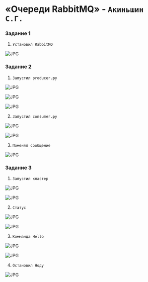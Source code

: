 # «Очереди RabbitMQ» - `Акиньшин С.Г.`


### Задание 1

1. `Установил RabbitMQ`

![JPG](https://github.com/akinya1974/RabbitMQ/blob/main/JPG/Rabbit-Web.jpg)

### Задание 2

1. `Запустил producer.py`

![JPG](https://github.com/akinya1974/RabbitMQ/blob/main/JPG/producer.py.jpg)

![JPG](https://github.com/akinya1974/RabbitMQ/blob/main/JPG/producer.py-2.jpg)

![JPG](https://github.com/akinya1974/RabbitMQ/blob/main/JPG/producer.py-3.jpg)


2. `Запустил consumer.py`

![JPG](https://github.com/akinya1974/RabbitMQ/blob/main/JPG/consumer.py.jpg)

![JPG](https://github.com/akinya1974/RabbitMQ/blob/main/JPG/consumer.py-2.jpg)


3. `Поменял сообщение`

![JPG](https://github.com/akinya1974/RabbitMQ/blob/main/JPG/Поменял%20сообщения.jpg)


### Задание 3

1. `Запустил кластер`

![JPG](https://github.com/akinya1974/RabbitMQ/blob/main/JPG/Ha-All-1.jpg)

![JPG](https://github.com/akinya1974/RabbitMQ/blob/main/JPG/Ha-All-2.jpg)

2. `Статус`

![JPG](https://github.com/akinya1974/RabbitMQ/blob/main/JPG/Status-1.jpg)

![JPG](https://github.com/akinya1974/RabbitMQ/blob/main/JPG/Status-2.jpg)


3. `Комманда Hello`

![JPG](https://github.com/akinya1974/RabbitMQ/blob/main/JPG/Hallo-1.jpg)


![JPG](https://github.com/akinya1974/RabbitMQ/blob/main/JPG/Hallo-2.jpg)

4. `Остановил Ноду`

![JPG](https://github.com/akinya1974/RabbitMQ/blob/main/JPG/Остановка.jpg)